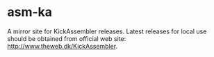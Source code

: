 # asm-ka
A mirror site for KickAssembler releases. Latest releases for local use should be obtained from official web site: http://www.theweb.dk/KickAssembler.

